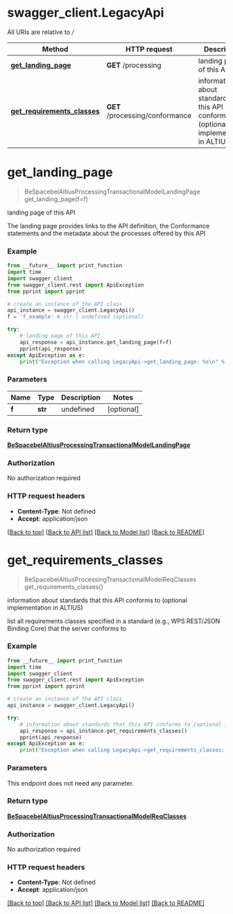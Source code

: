 # swagger_client.LegacyApi

All URIs are relative to */*

Method | HTTP request | Description
------------- | ------------- | -------------
[**get_landing_page**](LegacyApi.md#get_landing_page) | **GET** /processing | landing page of this API
[**get_requirements_classes**](LegacyApi.md#get_requirements_classes) | **GET** /processing/conformance | information about standards that this API conforms to (optional implementation in ALTIUS)

# **get_landing_page**
> BeSpacebelAltiusProcessingTransactionalModelLandingPage get_landing_page(f=f)

landing page of this API

The landing page provides links to the API definition, the Conformance statements and the metadata about the processes offered by this API

### Example
```python
from __future__ import print_function
import time
import swagger_client
from swagger_client.rest import ApiException
from pprint import pprint

# create an instance of the API class
api_instance = swagger_client.LegacyApi()
f = 'f_example' # str | undefined (optional)

try:
    # landing page of this API
    api_response = api_instance.get_landing_page(f=f)
    pprint(api_response)
except ApiException as e:
    print("Exception when calling LegacyApi->get_landing_page: %s\n" % e)
```

### Parameters

Name | Type | Description  | Notes
------------- | ------------- | ------------- | -------------
 **f** | **str**| undefined | [optional] 

### Return type

[**BeSpacebelAltiusProcessingTransactionalModelLandingPage**](BeSpacebelAltiusProcessingTransactionalModelLandingPage.md)

### Authorization

No authorization required

### HTTP request headers

 - **Content-Type**: Not defined
 - **Accept**: application/json

[[Back to top]](#) [[Back to API list]](../README.md#documentation-for-api-endpoints) [[Back to Model list]](../README.md#documentation-for-models) [[Back to README]](../README.md)

# **get_requirements_classes**
> BeSpacebelAltiusProcessingTransactionalModelReqClasses get_requirements_classes()

information about standards that this API conforms to (optional implementation in ALTIUS)

list all requirements classes specified in a standard (e.g., WPS REST/JSON Binding Core) that the server conforms to

### Example
```python
from __future__ import print_function
import time
import swagger_client
from swagger_client.rest import ApiException
from pprint import pprint

# create an instance of the API class
api_instance = swagger_client.LegacyApi()

try:
    # information about standards that this API conforms to (optional implementation in ALTIUS)
    api_response = api_instance.get_requirements_classes()
    pprint(api_response)
except ApiException as e:
    print("Exception when calling LegacyApi->get_requirements_classes: %s\n" % e)
```

### Parameters
This endpoint does not need any parameter.

### Return type

[**BeSpacebelAltiusProcessingTransactionalModelReqClasses**](BeSpacebelAltiusProcessingTransactionalModelReqClasses.md)

### Authorization

No authorization required

### HTTP request headers

 - **Content-Type**: Not defined
 - **Accept**: application/json

[[Back to top]](#) [[Back to API list]](../README.md#documentation-for-api-endpoints) [[Back to Model list]](../README.md#documentation-for-models) [[Back to README]](../README.md)

